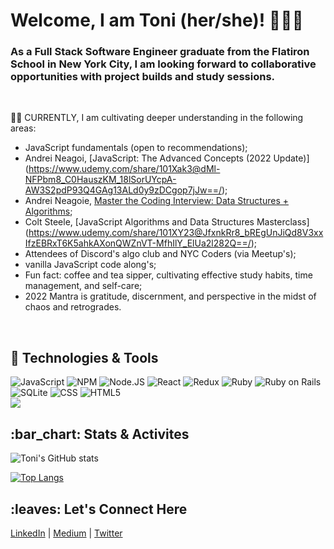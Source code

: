 # Welcome, I am Toni (her/she)! 👩🏻‍🏫 

<h3>As a Full Stack Software Engineer graduate from the Flatiron School in New York City, I am looking forward to collaborative opportunities with project builds and study sessions.</h3>
<br>

✍🏼 CURRENTLY, I am cultivating deeper understanding in the following areas:
- JavaScript fundamentals (open to recommendations);
- Andrei Neagoi, [JavaScript: The Advanced Concepts (2022 Update)] (https://www.udemy.com/share/101Xak3@dMl-NFPbm8_C0HauszKM_18lSorUYcpA-AW3S2pdP93Q4GAg13ALd0y9zDCgop7jJw==/);
- Andrei Neagoie, [Master the Coding Interview: Data Structures + Algorithms](https://www.udemy.com/course/master-the-coding-interview-data-structures-algorithms/);
- Colt Steele, [JavaScript Algorithms and Data Structures Masterclass] (https://www.udemy.com/share/101XY23@JfxnkRr8_bREgUnJiQd8V3xxIfzEBRxT6K5ahkAXonQWZnVT-MfhIlY_ElUa2l282Q==/);
- Attendees of Discord's algo club and NYC Coders (via Meetup's);
- vanilla JavaScript code along's;
- Fun fact: coffee and tea sipper, cultivating effective study habits, time management, and self-care;
- 2022 Mantra is gratitude, discernment, and perspective in the midst of chaos and retrogrades. 
<br>


<h2>🔧 Technologies & Tools</h2>

![JavaScript](https://img.shields.io/badge/JavaScript-F7DF1E?style=for-the-badge&logo=javascript&logoColor=black)  ![NPM](https://img.shields.io/badge/npm-CB3837?style=for-the-badge&logo=npm&logoColor=white)  ![Node.JS](https://img.shields.io/badge/Node.js-339933?style=for-the-badge&logo=nodedotjs&logoColor=white)    ![React](https://img.shields.io/static/v1?logo=react&message=REACT&label=&style=for-the-badge&color=61DAFB&logoColor=black)  ![Redux](https://img.shields.io/badge/Redux-593D88?style=for-the-badge&logo=redux&logoColor=white)  ![Ruby](	https://img.shields.io/badge/Ruby-CC342D?style=for-the-badge&logo=ruby&logoColor=white)  ![Ruby on Rails](https://img.shields.io/badge/Ruby_on_Rails-CC0000?style=for-the-badge&logo=ruby-on-rails&logoColor=white)  ![SQLite](https://img.shields.io/badge/SQLite-07405E?style=for-the-badge&logo=sqlite&logoColor=white)  ![CSS](https://img.shields.io/badge/CSS-239120?&style=for-the-badge&logo=css3&logoColor=white)  ![HTML5](https://img.shields.io/badge/HTML5-E34F26?style=for-the-badge&logo=html5&logoColor=white)    
<img src="https://img.shields.io/badge/Visual_Studio_Code-0078D4?style=for-the-badge&logo=visual%20studio%20code&logoColor=white">

<h2>:bar_chart: Stats & Activites</h2>

![Toni's GitHub stats](https://github-readme-stats.vercel.app/api?username=tonitdiep&show_icons=true&theme=radical)

[![Top Langs](https://github-readme-stats.vercel.app/api/top-langs/?username=tonitdiep&layout=compact&theme=radical)](https://github.com/tonitdiep/github-readme-stats)

<h2>:leaves: Let's Connect Here</h2>

[LinkedIn](https://www.linkedin.com/in/tonitdiep/) |
[Medium](https://tonitdiep.medium.com/) |
[Twitter](https://twitter.com/tonitdiep)
